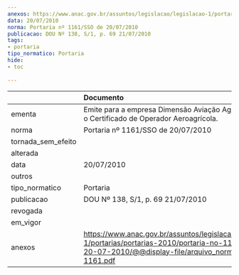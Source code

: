 ```yaml
---
anexos: https://www.anac.gov.br/assuntos/legislacao/legislacao-1/portarias/portarias-2010/portaria-no-1161-sso-de-20-07-2010/@@display-file/arquivo_norma/PA2010-1161.pdf
data: 20/07/2010
norma: Portaria nº 1161/SSO de 20/07/2010
publicacao: DOU Nº 138, S/1, p. 69 21/07/2010
tags:
- portaria
tipo_normatico: Portaria
hide: 
- toc 
 
---
```


|                    | Documento                                                                                                                                                         |
|:-------------------|:------------------------------------------------------------------------------------------------------------------------------------------------------------------|
| ementa             | Emite para a empresa Dimensão Aviação Agrícola LTDA, o Certificado de Operador Aeroagrícola.                                                                      |
| norma              | Portaria nº 1161/SSO de 20/07/2010                                                                                                                                |
| tornada_sem_efeito |                                                                                                                                                                   |
| alterada           |                                                                                                                                                                   |
| data               | 20/07/2010                                                                                                                                                        |
| outros             |                                                                                                                                                                   |
| tipo_normatico     | Portaria                                                                                                                                                          |
| publicacao         | DOU Nº 138, S/1, p. 69 21/07/2010                                                                                                                                 |
| revogada           |                                                                                                                                                                   |
| em_vigor           |                                                                                                                                                                   |
| anexos             | https://www.anac.gov.br/assuntos/legislacao/legislacao-1/portarias/portarias-2010/portaria-no-1161-sso-de-20-07-2010/@@display-file/arquivo_norma/PA2010-1161.pdf |